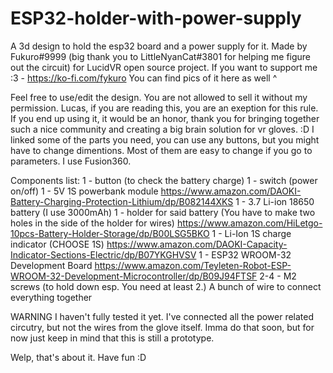 # ESP32-holder-with-power-supply
A 3d design to hold the esp32 board and a power supply for it. Made by Fukuro#9999 (big thank you to LittleNyanCat#3801 for helping me figure out the circuit) for LucidVR open source project. 
If you want to support me  :3 - https://ko-fi.com/fykuro
You can find pics of it here as well ^

Feel free to use/edit the design. You are not allowed to sell it without my permission. 
Lucas, if you are reading this, you are an exeption for this rule. If you end up using it, it would be an honor, thank you for bringing together such a nice community and creating a big brain solution for vr gloves. :D
I linked some of the parts you need, you can use any buttons, but you might have to change dimentions. Most of them are easy to change if you go to parameters. I use Fusion360.

Components list:
1 - button (to check the battery charge)
1 - switch (power on/off)
1 - 5V 1S powerbank module https://www.amazon.com/DAOKI-Battery-Charging-Protection-Lithium/dp/B082144XKS
1 - 3.7 Li-ion 18650 battery (I use 3000mAh)
1 - holder for said battery (You have to make two holes in the side of the holder for wires) https://www.amazon.com/HiLetgo-10pcs-Battery-Holder-Storage/dp/B00LSG5BKO
1 - Li-Ion 1S charge indicator (CHOOSE 1S) https://www.amazon.com/DAOKI-Capacity-Indicator-Sections-Electric/dp/B07YKGHVSV
1 - ESP32 WROOM-32 Development Board https://www.amazon.com/Teyleten-Robot-ESP-WROOM-32-Development-Microcontroller/dp/B09J94FTSF
2-4 - M2 screws (to hold down esp. You need at least 2.)
A bunch of wire to connect everything together

WARNING 
I haven't fully tested it yet. I've connected all the power related circutry, but not the wires from the glove itself. Imma do that soon, but for now just keep in mind that this is 
still a prototype. 

Welp, that's about it. Have fun :D
